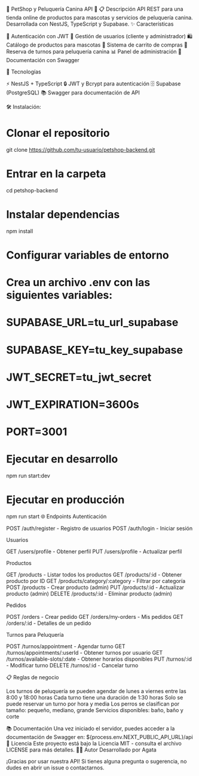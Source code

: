 🐾 PetShop y Peluquería Canina API 🐾
📋 Descripción
API REST para una tienda online de productos para mascotas y servicios de peluquería canina. Desarrollada con NestJS, TypeScript y Supabase.
✨ Características

🔐 Autenticación con JWT
👤 Gestión de usuarios (cliente y administrador)
🛍️ Catálogo de productos para mascotas
🛒 Sistema de carrito de compras
📅 Reserva de turnos para peluquería canina
📊 Panel de administración
📝 Documentación con Swagger

🚀 Tecnologías

⚡ NestJS + TypeScript
🔒 JWT y Bcrypt para autenticación
🗄️ Supabase (PostgreSQL)
📚 Swagger para documentación de API

🛠️ Instalación:
# Clonar el repositorio
git clone https://github.com/tu-usuario/petshop-backend.git

# Entrar en la carpeta
cd petshop-backend

# Instalar dependencias
npm install

# Configurar variables de entorno
# Crea un archivo .env con las siguientes variables:
# SUPABASE_URL=tu_url_supabase
# SUPABASE_KEY=tu_key_supabase
# JWT_SECRET=tu_jwt_secret
# JWT_EXPIRATION=3600s
# PORT=3001

# Ejecutar en desarrollo
npm run start:dev

# Ejecutar en producción
npm run start
🌐 Endpoints
Autenticación

POST /auth/register - Registro de usuarios
POST /auth/login - Iniciar sesión

Usuarios

GET /users/profile - Obtener perfil
PUT /users/profile - Actualizar perfil

Productos

GET /products - Listar todos los productos
GET /products/:id - Obtener producto por ID
GET /products/category/:category - Filtrar por categoría
POST /products - Crear producto (admin)
PUT /products/:id - Actualizar producto (admin)
DELETE /products/:id - Eliminar producto (admin)

Pedidos

POST /orders - Crear pedido
GET /orders/my-orders - Mis pedidos
GET /orders/:id - Detalles de un pedido

Turnos para Peluquería

POST /turnos/appointment - Agendar turno
GET /turnos/appointments/:userId - Obtener turnos por usuario
GET /turnos/available-slots/:date - Obtener horarios disponibles
PUT /turnos/:id - Modificar turno
DELETE /turnos/:id - Cancelar turno

📋 Reglas de negocio

Los turnos de peluquería se pueden agendar de lunes a viernes entre las 8:00 y 18:00 horas
Cada turno tiene una duración de 1:30 horas
Solo se puede reservar un turno por hora y media
Los perros se clasifican por tamaño: pequeño, mediano, grande
Servicios disponibles: baño, baño y corte

📚 Documentación
Una vez iniciado el servidor, puedes acceder a la documentación de Swagger en:
${process.env.NEXT_PUBLIC_API_URL}/api
📝 Licencia
Este proyecto está bajo la Licencia MIT - consulta el archivo LICENSE para más detalles.
👨‍💻 Autor
Desarrollado por Agata


¡Gracias por usar nuestra API! Si tienes alguna pregunta o sugerencia, no dudes en abrir un issue o contactarnos.